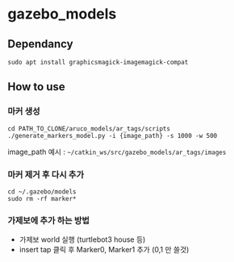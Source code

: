 gazebo_models
==============


Dependancy
---
```
sudo apt install graphicsmagick-imagemagick-compat
```


How to use
----------
### 마커 생성 
```
cd PATH_TO_CLONE/aruco_models/ar_tags/scripts
./generate_markers_model.py -i {image_path} -s 1000 -w 500
```
image_path 예시 : ```~/catkin_ws/src/gazebo_models/ar_tags/images```

### 마커 제거 후 다시 추가 
```
cd ~/.gazebo/models
sudo rm -rf marker*
```

### 가제보에 추가 하는 방법
- 가제보 world 실행 (turtlebot3 house 등)
- insert tap 클릭 후 Marker0, Marker1 추가 (0,1 만 쓸것)

